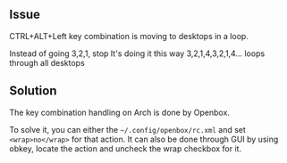 ## Issue

CTRL+ALT+Left key combination is moving to desktops in a loop.

Instead of going 3,2,1, stop
It's doing it this way 3,2,1,4,3,2,1,4... loops through all desktops

## Solution

The key combination handling on Arch is done by Openbox.

To solve it, you can either the `~/.config/openbox/rc.xml` and set  `<wrap>no</wrap>` for that action.
It can also be done through GUI by using obkey, locate the action and uncheck the wrap checkbox for it.